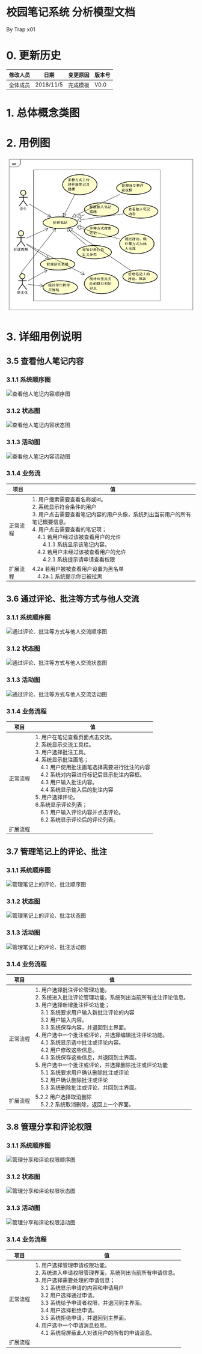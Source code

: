 # 校园笔记系统 分析模型文档

By Trap x01

# 0. 更新历史

| 修改人员 | 日期         | 变更原因      | 版本号  |
| ---- | ---------- | --------- | ---- |
| 全体成员 | 2018/11/5  | 完成模板      | V0.0 |

# 1. 总体概念类图

# 2. 用例图

![](./Images/用例图.png)

# 3. 详细用例说明

## 3.5 查看他人笔记内容

### 3.1.1 系统顺序图

![查看他人笔记内容顺序图](C:\Users\liangnan\Documents\SchoolNote\工作空间\1114-需求规格说明文档\梁楠\Images\图\查看他人笔记内容顺序图.png)

### 3.1.2 状态图

![查看他人笔记内容状态图](C:\Users\liangnan\Documents\SchoolNote\工作空间\1114-需求规格说明文档\梁楠\Images\图\查看他人笔记内容状态图.png)

### 3.1.3 活动图

![查看他人笔记内容活动图](C:\Users\liangnan\Documents\SchoolNote\工作空间\1114-需求规格说明文档\梁楠\Images\图\查看他人笔记内容活动图.png)

### 3.1.4 业务流
| 项目           | 值                             |
| -------------- | ------------------------------ |
| 正常流程 | 1. 用户搜索需要查看名称或id。<br/>2. 系统显示符合条件的用户<br/>3. 用户点击需要查看笔记内容的用户头像，系统列出当前用户的所有笔记概要信息。<br/>4. 用户点击需要查看的笔记项；<br/>&emsp;4.1 若用户经过该被查看用户的允许<br/>&emsp;&emsp;4.1.1 系统显示该笔记内容。<br/>&emsp;4.2 若用户未经过该被查看用户的允许<br/>&emsp;&emsp;4.2.1 系统提示请申请查看权限 |
| 扩展流程 | 4.2a 若用户被被查看用户设置为黑名单<br/>&emsp;4.2a.1 系统提示你已被拉黑<br/> |


## 3.6 通过评论、批注等方式与他人交流

### 3.1.1 系统顺序图

![通过评论、批注等方式与他人交流顺序图](C:\Users\liangnan\Documents\SchoolNote\工作空间\1114-需求规格说明文档\梁楠\Images\图\通过评论、批注等方式与他人交流顺序图.png)

### 3.1.2 状态图

![通过评论、批注等方式与他人交流状态图](C:\Users\liangnan\Documents\SchoolNote\工作空间\1114-需求规格说明文档\梁楠\Images\图\通过评论、批注等方式与他人交流状态图.png)

### 3.1.3 活动图

![通过评论、批注等方式与他人交流活动图](C:\Users\liangnan\Documents\SchoolNote\工作空间\1114-需求规格说明文档\梁楠\Images\图\通过评论、批注等方式与他人交流活动图.png)

### 3.1.4 业务流程
| 项目           | 值                             |
| -------------- | ------------------------------ |
| 正常流程 | 1. 用户在笔记查看页面点击交流。<br/>2. 系统显示交流工具栏。<br/>3. 用户选择批注工具。<br/>4. 系统显示批注画笔；<br/>&emsp;4.1 用户使用批注画笔选择需要进行批注的内容<br/>&emsp;4.2 系统对内容进行标记后显示批注内容框。<br/>&emsp;4.3 用户输入批注内容。<br/>&emsp;4.4 系统显示输入后的批注内容<br/>5. 用户选择评论。<br/>6.系统显示评论列表；<br/>&emsp;6.1 用户输入评论内容并点击评论。<br/>&emsp;6.2 系统显示评论后的评论列表。 |
| 扩展流程 |  |

## 3.7 管理笔记上的评论、批注

### 3.1.1 系统顺序图

![管理笔记上的评论、批注顺序图](C:\Users\liangnan\Documents\SchoolNote\工作空间\1114-需求规格说明文档\梁楠\Images\图\管理笔记上的评论、批注顺序图.png)

### 3.1.2 状态图

![管理笔记上的评论、批注状态图](C:\Users\liangnan\Documents\SchoolNote\工作空间\1114-需求规格说明文档\梁楠\Images\图\管理笔记上的评论、批注状态图.png)

### 3.1.3 活动图

![管理笔记上的评论、批注活动图](C:\Users\liangnan\Documents\SchoolNote\工作空间\1114-需求规格说明文档\梁楠\Images\图\管理笔记上的评论、批注活动图.png)

### 3.1.4 业务流程
| 项目           | 值                             |
| -------------- | ------------------------------ |
| 正常流程 | 1. 用户选择批注评论管理功能。<br/>2. 系统进入批注评论管理功能，系统列出当前所有批注评论信息。<br/>3. 用户选择新增批注评论功能；<br/>&emsp;3.1 系统要求用户输入新批注评论的内容<br/>&emsp;3.2 用户输入内容。<br/>&emsp;3.3 系统保存内容，并退回到主界面。<br/>4. 用户选中一个批注或评论，并选择编辑批注评论功能。<br/>&emsp;4.1 系统显示选中批注或评论内容。<br/>&emsp;4.2 用户修改这些信息。<br/>&emsp;4.3 系统保存这些信息，并退回到主界面。<br/>5. 用户选中一个批注或评论，并选择删除批注或评论功能<br/>&emsp;5.1 系统要求用户确认删除批注或评论<br/>&emsp;5.2 用户确认删除批注或评论<br/>&emsp;5.3 系统删除批注或评论，并回到主界面。 |
| 扩展流程 | 5.2.2 用户选择取消删除<br/>&emsp;5.2.2 系统取消删除，返回上一个界面。 |


## 3.8 管理分享和评论权限 

### 3.1.1 系统顺序图

![管理分享和评论权限顺序图](C:\Users\liangnan\Documents\SchoolNote\工作空间\1114-需求规格说明文档\梁楠\Images\图\管理分享和评论权限顺序图.png)

### 3.1.2 状态图

![管理分享和评论权限状态图](C:\Users\liangnan\Documents\SchoolNote\工作空间\1114-需求规格说明文档\梁楠\Images\图\管理分享和评论权限状态图.png)

### 3.1.3 活动图

![管理分享和评论权限活动图](C:\Users\liangnan\Documents\SchoolNote\工作空间\1114-需求规格说明文档\梁楠\Images\图\管理分享和评论权限活动图.png)

### 3.1.4 业务流程
| 项目           | 值                             |
| -------------- | ------------------------------ |
| 正常流程 | 1. 用户选择管理申请权限功能。<br/>2. 系统进入申请权限管理界面，系统列出当前所有申请信息。<br/>3. 用户选择需要处理的申请信息；<br/>&emsp;3.1 系统显示申请的内容和申请用户<br/>&emsp;3.2 用户选择通过申请。<br/>&emsp;3.3 系统给予申请者权限，并退回到主界面。<br/>&emsp;3.4 用户选择拒绝申请。<br>&emsp;3.5 系统拒绝申请，并退回到主界面。<br/>4. 用户选中一个申请消息拉黑。<br/>&emsp;4.1 系统将屏蔽此人对该用户的所有的申请消息。 |
| 扩展流程 |  |
